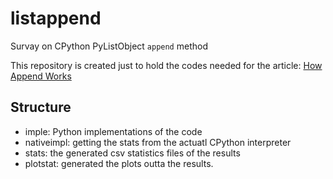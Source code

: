 # listappend
Survay on CPython PyListObject `append` method

This repository is created just to hold the codes needed for the article: [How Append Works](https://virgool.io/@liewpl/how-append-works-gp4apwtpr0bt)

## Structure
- imple: Python implementations of the code
- nativeimpl: getting the stats from the actuatl CPython interpreter
- stats: the generated csv statistics files of the results
- plotstat: generated the plots outta the results.
  
